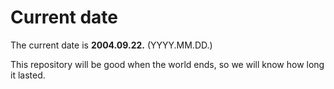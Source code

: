 # Current date

The current date is **2004.09.22.** (YYYY.MM.DD.)

This repository will be good when the world ends, so we will know how long it lasted.